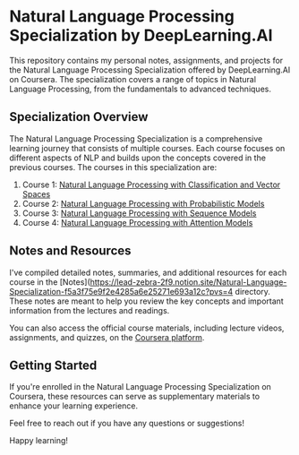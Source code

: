 # Natural Language Processing Specialization by DeepLearning.AI

This repository contains my personal notes, assignments, and projects for the Natural Language Processing Specialization offered by DeepLearning.AI on Coursera. The specialization covers a range of topics in Natural Language Processing, from the fundamentals to advanced techniques.

## Specialization Overview

The Natural Language Processing Specialization is a comprehensive learning journey that consists of multiple courses. Each course focuses on different aspects of NLP and builds upon the concepts covered in the previous courses. The courses in this specialization are:

1. Course 1: [Natural Language Processing with Classification and Vector Spaces](https://www.coursera.org/learn/classification-vector-spaces-in-nlp?specialization=natural-language-processing)
2. Course 2: [Natural Language Processing with Probabilistic Models](https://www.coursera.org/learn/probabilistic-models-in-nlp?specialization=natural-language-processing)
3. Course 3: [Natural Language Processing with Sequence Models](https://www.coursera.org/learn/sequence-models-in-nlp?specialization=natural-language-processing)
4. Course 4: [Natural Language Processing with Attention Models](https://www.coursera.org/learn/attention-models-in-nlp?specialization=natural-language-processing)

## Notes and Resources

I've compiled detailed notes, summaries, and additional resources for each course in the [Notes](https://lead-zebra-2f9.notion.site/Natural-Language-Specialization-f5a3f75e9f2e4285a6e25271e693a12c?pvs=4 directory. These notes are meant to help you review the key concepts and important information from the lectures and readings.

You can also access the official course materials, including lecture videos, assignments, and quizzes, on the [Coursera platform](https://www.coursera.org/specializations/natural-language-processing/).



## Getting Started
If you're enrolled in the Natural Language Processing Specialization on Coursera, these resources can serve as supplementary materials to enhance your learning experience.

Feel free to reach out if you have any questions or suggestions!

Happy learning!

